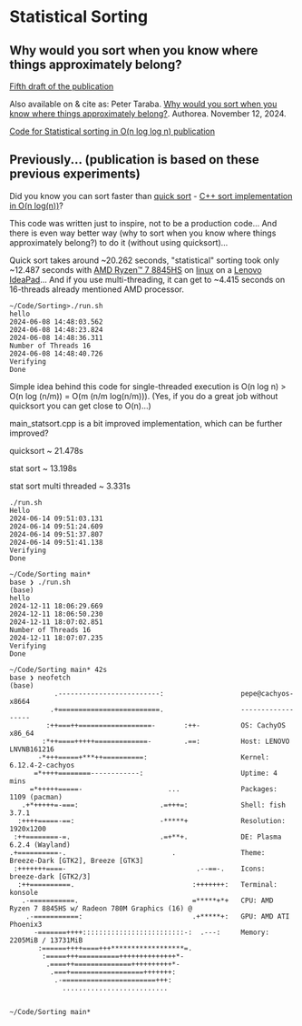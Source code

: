 # Statistical Sorting
## Why would you sort when you know where things approximately belong?

[Fifth draft of the publication](./sorting_publication/Sorting/sorting5.pdf)

Also available on & cite as: Peter Taraba. [Why would you sort when you know where things approximately belong?](https://doi.org/10.22541/au.173145007.70152282/v1). Authorea. November 12, 2024.

[Code for Statistical sorting in O(n log log n) publication](./sorting_publication/)

## Previously... (publication is based on these previous experiments)

Did you know you can sort faster than [quick sort](https://en.wikipedia.org/wiki/Quicksort) - [C++ sort implementation in O(n log(n))](https://cplusplus.com/reference/algorithm/sort/)?

This code was written just to inspire, not to be a production code... And there is even way better way (why to sort when you know where things approximately belong?) to do it (without using quicksort)...

Quick sort takes around ~20.262 seconds, "statistical" sorting took only ~12.487 seconds with [AMD Ryzen™ 7 8845HS](https://www.amd.com/en/products/processors/laptop/ryzen/8000-series/amd-ryzen-7-8845hs.html) on [linux](https://kernel.org/) on a [Lenovo](https://www.lenovo.com/) [IdeaPad](https://www.lenovo.com/us/en/c/laptops/ideapad/)... And if you use multi-threading, it can get to ~4.415 seconds on 16-threads already mentioned AMD processor.

```
~/Code/Sorting>./run.sh
hello
2024-06-08 14:48:03.562
2024-06-08 14:48:23.824
2024-06-08 14:48:36.311
Number of Threads 16
2024-06-08 14:48:40.726
Verifying
Done
```


Simple idea behind this code for single-threaded execution is O(n log n) > O(n log (n/m)) = O(m (n/m log(n/m))). (Yes, if you do a great job without quicksort you can get close to O(n)...)

main_statsort.cpp is a bit improved implementation, which can be further improved?

quicksort ~ 21.478s

stat sort ~ 13.198s

stat sort multi threaded ~ 3.331s

```
./run.sh
Hello
2024-06-14 09:51:03.131
2024-06-14 09:51:24.609
2024-06-14 09:51:37.807
2024-06-14 09:51:41.138
Verifying
Done
```



```
~/Code/Sorting main*
base ❯ ./run.sh                                                                                           (base) 
hello
2024-12-11 18:06:29.669
2024-12-11 18:06:50.230
2024-12-11 18:07:02.851
Number of Threads 16
2024-12-11 18:07:07.235
Verifying
Done

~/Code/Sorting main* 42s
base ❯ neofetch                                                                                           (base) 
           .-------------------------:                   pepe@cachyos-x8664 
          .+=========================.                   ------------------ 
         :++===++==================-       :++-          OS: CachyOS x86_64 
        :*++====+++++=============-        .==:          Host: LENOVO LNVNB161216 
       -*+++=====+***++==========:                       Kernel: 6.12.4-2-cachyos 
      =*++++========------------:                        Uptime: 4 mins 
     =*+++++=====-                     ...               Packages: 1109 (pacman) 
   .+*+++++=-===:                    .=+++=:             Shell: fish 3.7.1 
  :++++=====-==:                     -*****+             Resolution: 1920x1200 
 :++========-=.                      .=+**+.             DE: Plasma 6.2.4 (Wayland) 
.+==========-.                          .                Theme: Breeze-Dark [GTK2], Breeze [GTK3] 
 :+++++++====-                                .--==-.    Icons: breeze-dark [GTK2/3] 
  :++==========.                             :+++++++:   Terminal: konsole 
   .-===========.                            =*****+*+   CPU: AMD Ryzen 7 8845HS w/ Radeon 780M Graphics (16) @  
    .-===========:                           .+*****+:   GPU: AMD ATI Phoenix3 
      -=======++++:::::::::::::::::::::::::-:  .---:     Memory: 2205MiB / 13731MiB 
       :======++++====+++******************=.
        :=====+++==========++++++++++++++*-                                      
         .====++==============++++++++++*-                                       
          .===+==================+++++++:
           .-=======================+++:
             ..........................


~/Code/Sorting main*
```
